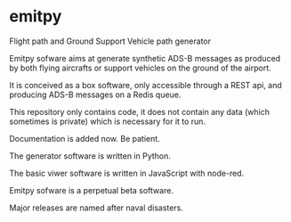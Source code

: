 # emitpy

Flight path and Ground Support Vehicle path generator


Emitpy sofware aims at generate synthetic ADS-B messages as produced by both flying aircrafts or support vehicles
on the ground of the airport.

It is conceived as a box software, only accessible through a REST api, and producing ADS-B messages on a Redis queue.

This repository only contains code, it does not contain any data (which sometimes is private) which is necessary for it to run.

Documentation is added now. Be patient.

The generator software is written in Python.

The basic viwer software is written in JavaScript with node-red.

Emitpy sofware is a perpetual beta software.

Major releases are named after naval disasters.